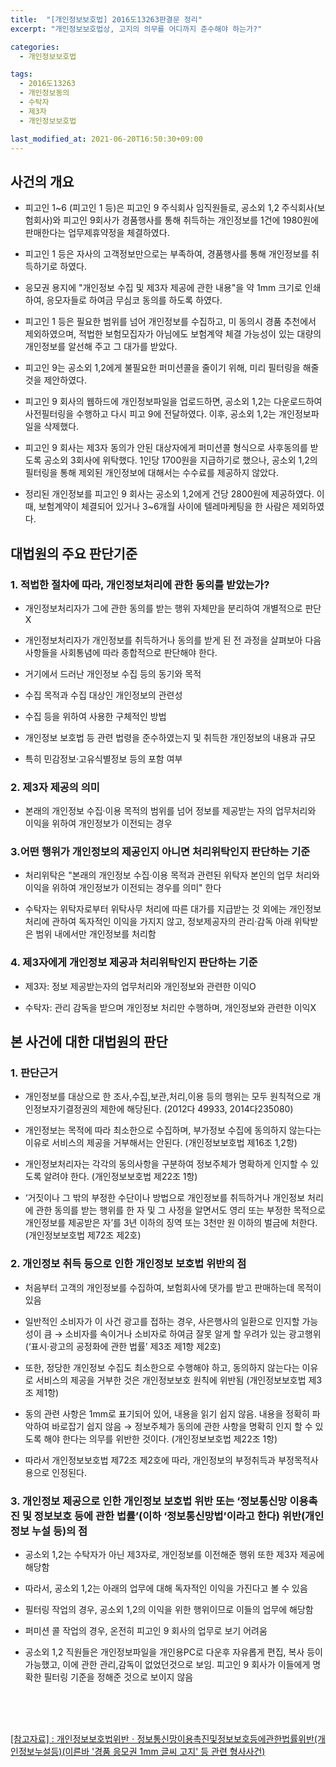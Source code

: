 ```yaml
---
title:  "[개인정보보호법] 2016도13263판결문 정리"
excerpt: "개인정보보호법상, 고지의 의무를 어디까지 준수해야 하는가?"

categories:
  - 개인정보보호법

tags:
  - 2016도13263
  - 개인정보동의
  - 수탁자
  - 제3자
  - 개인정보보호법

last_modified_at: 2021-06-20T16:50:30+09:00
---
```


## 사건의 개요
- 피고인 1~6 (피고인 1 등)은 피고인 9 주식회사 임직원들로, 공소외 1,2 주식회사(보험회사)와 피고인 9회사가 경품행사를 통해 취득하는 개인정보를 1건에 1980원에 판매한다는 업무제휴약정을 체결하였다.

- 피고인 1 등은 자사의 고객정보만으로는 부족하여, 경품행사를 통해 개인정보를 취득하기로 하였다.

- 응모권 용지에 "개인정보 수집 및 제3자 제공에 관한 내용"을 약 1mm 크기로 인쇄하여, 응모자들로 하여금 무심코 동의를 하도록 하였다.

- 피고인 1 등은 필요한 범위를 넘어 개인정보를 수집하고, 미 동의시 경품 추천에서 제외하였으며, 적법한 보험모집자가 아님에도 보험계약 체결 가능성이 있는 대량의 개인정보를 알선해 주고 그 대가를 받았다.

- 피고인 9는 공소외 1,2에게 불필요한 퍼미션콜을 줄이기 위해, 미리 필터링을 해줄 것을 제안하였다.

- 피고인 9 회사의 웹하드에 개인정보파일을 업로드하면, 공소외 1,2는 다운로드하여 사전필터링을 수행하고 다시 피고 9에 전달하였다. 이후, 공소외 1,2는 개인정보파일을 삭제했다.

- 피고인 9 회사는 제3자 동의가 안된 대상자에게 퍼미션콜 형식으로 사후동의를 받도록 공소외 3회사에 위탁했다. 1인당 1700원을 지급하기로 했으나, 공소외 1,2의 필터링을 통해 제외된 개인정보에 대해서는 수수료를 제공하지 않았다.

- 정리된 개인정보를 피고인 9 회사는 공소외 1,2에게 건당 2800원에 제공하였다. 이때, 보험계약이 체결되어 있거나 3~6개월 사이에 텔레마케팅을 한 사람은 제외하였다.


## 대법원의 주요 판단기준
### 1. 적법한 절차에 따라, 개인정보처리에 관한 동의를 받았는가?
- 개인정보처리자가 그에 관한 동의를 받는 행위 자체만을 분리하여 개별적으로 판단X

- 개인정보처리자가 개인정보를 취득하거나 동의를 받게 된 전 과정을 살펴보아 다음 사항들을 사회통념에 따라 종합적으로 판단해야 한다.

- 거기에서 드러난 개인정보 수집 등의 동기와 목적

- 수집 목적과 수집 대상인 개인정보의 관련성

- 수집 등을 위하여 사용한 구체적인 방법

- 개인정보 보호법 등 관련 법령을 준수하였는지 및 취득한 개인정보의 내용과 규모

- 특히 민감정보·고유식별정보 등의 포함 여부

### 2. 제3자 제공의 의미
- 본래의 개인정보 수집·이용 목적의 범위를 넘어 정보를 제공받는 자의 업무처리와 이익을 위하여 개인정보가 이전되는 경우

### 3.어떤 행위가 개인정보의 제공인지 아니면 처리위탁인지 판단하는 기준
- 처리위탁은 "본래의 개인정보 수집·이용 목적과 관련된 위탁자 본인의 업무 처리와 이익을 위하여 개인정보가 이전되는 경우를 의미" 한다

- 수탁자는 위탁자로부터 위탁사무 처리에 따른 대가를 지급받는 것 외에는 개인정보 처리에 관하여 독자적인 이익을 가지지 않고, 정보제공자의 관리·감독 아래 위탁받은 범위 내에서만 개인정보를 처리함

### 4. 제3자에게 개인정보 제공과 처리위탁인지 판단하는 기준
- 제3자: 정보 제공받는자의 업무처리와 개인정보와 관련한 이익O

- 수탁자: 관리 감독을 받으며 개인정보 처리만 수행하며, 개인정보와 관련한 이익X


## 본 사건에 대한 대법원의 판단
### 1. 판단근거
- 개인정보를 대상으로 한 조사,수집,보관,처리,이용 등의 행위는 모두 원칙적으로 개인정보자기결정권의 제한에 해당된다. (2012다 49933, 2014다235080)

- 개인정보는 목적에 따라 최소한으로 수집하며, 부가정보 수집에 동의하지 않는다는 이유로 서비스의 제공을 거부해서는 안된다. (개인정보보호법 제16조 1,2항)

- 개인정보처리자는 각각의 동의사항을 구분하여 정보주체가 명확하게 인지할 수 있도록 알려야 한다. (개인정보보호법 제22조 1항)

- ‘거짓이나 그 밖의 부정한 수단이나 방법으로 개인정보를 취득하거나 개인정보 처리에 관한 동의를 받는 행위를 한 자 및 그 사정을 알면서도 영리 또는 부정한 목적으로 개인정보를 제공받은 자’를 3년 이하의 징역 또는 3천만 원 이하의 벌금에 처한다. (개인정보보호법 제72조 제2호)

### 2. 개인정보 취득 등으로 인한 개인정보 보호법 위반의 점
- 처음부터 고객의 개인정보를 수집하여, 보험회사에 댓가를 받고 판매하는데 목적이 있음

- 일반적인 소비자가 이 사건 광고를 접하는 경우, 사은행사의 일환으로 인지할 가능성이 큼 → 소비자를 속이거나 소비자로 하여금 잘못 알게 할 우려가 있는 광고행위 (‘표시·광고의 공정화에 관한 법률’ 제3조 제1항 제2호)

- 또한, 정당한 개인정보 수집도 최소한으로 수행해야 하고, 동의하지 않는다는 이유로 서비스의 제공을 거부한 것은 개인정보보호 원칙에 위반됨 (개인정보보호법 제3조 제1항)

- 동의 관련 사항은 1mm로 표기되어 있어, 내용을 읽기 쉽지 않음. 내용을 정확히 파악하여 바로잡기 쉽지 않음 → 정보주체가 동의에 관한 사항을 명확히 인지 할 수 있도록 해야 한다는 의무를 위반한 것이다. (개인정보보호법 제22조 1항)

- 따라서 개인정보보호법 제72조 제2호에 따라, 개인정보의 부정취득과 부정목적사용으로 인정된다.

### 3. 개인정보 제공으로 인한 개인정보 보호법 위반 또는 ‘정보통신망 이용촉진 및 정보보호 등에 관한 법률’(이하 ‘정보통신망법’이라고 한다) 위반(개인정보 누설 등)의 점
- 공소외 1,2는 수탁자가 아닌 제3자로, 개인정보를 이전해준 행위 또한 제3자 제공에 해당함

- 따라서, 공소외 1,2는 아래의 업무에 대해 독자적인 이익을 가진다고 볼 수 있음

- 필터링 작업의 경우, 공소외 1,2의 이익을 위한 행위이므로 이들의 업무에 해당함

- 퍼미션 콜 작업의 경우, 온전히 피고인 9 회사의 업무로 보기 어려움

- 공소외 1,2 직원들은 개인정보파일을 개인용PC로 다운후 자유롭게 편집, 복사 등이 가능했고, 이에 관한 관리,감독이 없었던것으로 보임. 피고인 9 회사가 이들에게 명확한 필터링 기준을 정해준 것으로 보이지 않음

<br>
<br>
<br>

[[참고자료] : 개인정보보호법위반ㆍ정보통신망이용촉진및정보보호등에관한법률위반(개인정보누설등)(이른바 '경품 응모권 1mm 글씨 고지' 등 관련 형사사건)](https://www.law.go.kr/%ED%8C%90%EB%A1%80/(2016%EB%8F%8413263))
